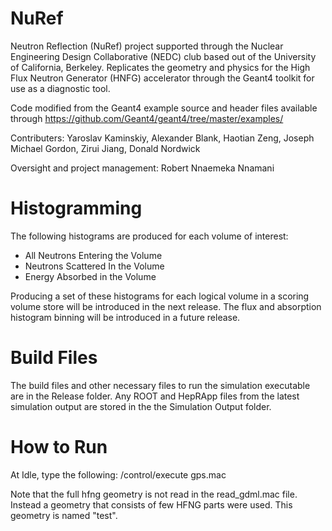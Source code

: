 # NuRef
Neutron Reflection (NuRef) project supported through the Nuclear Engineering Design Collaborative (NEDC) club based out of the University of California, Berkeley. Replicates the geometry and physics for the High Flux Neutron Generator (HNFG) accelerator through the Geant4 toolkit for use as a diagnostic tool.

Code modified from the Geant4 example source and header files available through https://github.com/Geant4/geant4/tree/master/examples/

Contributers: Yaroslav Kaminskiy, Alexander Blank, Haotian Zeng, Joseph Michael Gordon, Zirui Jiang, Donald Nordwick

Oversight and project management: Robert Nnaemeka Nnamani

# Histogramming
The following histograms are produced for each volume of interest:

- All Neutrons Entering the Volume
- Neutrons Scattered In the Volume
- Energy Absorbed in the Volume

Producing a set of these histograms for each logical volume in a scoring volume store will be introduced in the next release. The flux and absorption histogram binning will be introduced in a future release.

# Build Files
The build files and other necessary files to run the simulation executable are in the Release folder. Any ROOT and HepRApp files from the latest simulation output are stored in the the Simulation Output folder.

# How to Run
At Idle, type the following: /control/execute gps.mac

Note that the full hfng geometry is not read in the read_gdml.mac file. Instead a geometry that consists of few HFNG parts were used. This geometry is named "test".